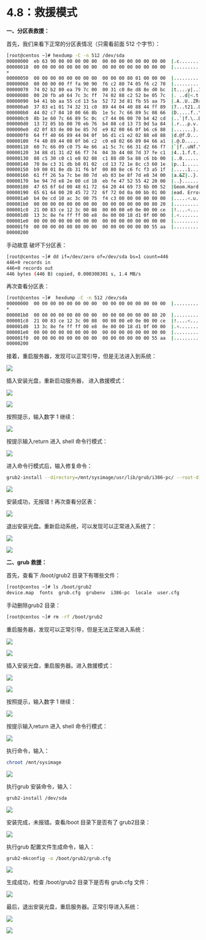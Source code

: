 # 4.8：救援模式

**一、分区表救援：**

首先，我们来看下正常的分区表情况（只需看前面 512 个字节）：

```bash
[root@centos ~]# hexdump -C -n 512 /dev/sda
00000000  eb 63 90 00 00 00 00 00  00 00 00 00 00 00 00 00  |.c..............|
00000010  00 00 00 00 00 00 00 00  00 00 00 00 00 00 00 00  |................|
*
00000050  00 00 00 00 00 00 00 00  00 00 00 80 01 00 00 00  |................|
00000060  00 00 00 00 ff fa 90 90  f6 c2 80 74 05 f6 c2 70  |...........t...p|
00000070  74 02 b2 80 ea 79 7c 00  00 31 c0 8e d8 8e d0 bc  |t....y|..1......|
00000080  00 20 fb a0 64 7c 3c ff  74 02 88 c2 52 be 05 7c  |. ..d|<.t...R..||
00000090  b4 41 bb aa 55 cd 13 5a  52 72 3d 81 fb 55 aa 75  |.A..U..ZRr=..U.u|
000000a0  37 83 e1 01 74 32 31 c0  89 44 04 40 88 44 ff 89  |7...t21..D.@.D..|
000000b0  44 02 c7 04 10 00 66 8b  1e 5c 7c 66 89 5c 08 66  |D.....f..\|f.\.f|
000000c0  8b 1e 60 7c 66 89 5c 0c  c7 44 06 00 70 b4 42 cd  |..`|f.\..D..p.B.|
000000d0  13 72 05 bb 00 70 eb 76  b4 08 cd 13 73 0d 5a 84  |.r...p.v....s.Z.|
000000e0  d2 0f 83 de 00 be 85 7d  e9 82 00 66 0f b6 c6 88  |.......}...f....|
000000f0  64 ff 40 66 89 44 04 0f  b6 d1 c1 e2 02 88 e8 88  |d.@f.D..........|
00000100  f4 40 89 44 08 0f b6 c2  c0 e8 02 66 89 04 66 a1  |.@.D.......f..f.|
00000110  60 7c 66 09 c0 75 4e 66  a1 5c 7c 66 31 d2 66 f7  |`|f..uNf.\|f1.f.|
00000120  34 88 d1 31 d2 66 f7 74  04 3b 44 08 7d 37 fe c1  |4..1.f.t.;D.}7..|
00000130  88 c5 30 c0 c1 e8 02 08  c1 88 d0 5a 88 c6 bb 00  |..0........Z....|
00000140  70 8e c3 31 db b8 01 02  cd 13 72 1e 8c c3 60 1e  |p..1......r...`.|
00000150  b9 00 01 8e db 31 f6 bf  00 80 8e c6 fc f3 a5 1f  |.....1..........|
00000160  61 ff 26 5a 7c be 80 7d  eb 03 be 8f 7d e8 34 00  |a.&Z|..}....}.4.|
00000170  be 94 7d e8 2e 00 cd 18  eb fe 47 52 55 42 20 00  |..}.......GRUB .|
00000180  47 65 6f 6d 00 48 61 72  64 20 44 69 73 6b 00 52  |Geom.Hard Disk.R|
00000190  65 61 64 00 20 45 72 72  6f 72 0d 0a 00 bb 01 00  |ead. Error......|
000001a0  b4 0e cd 10 ac 3c 00 75  f4 c3 00 00 00 00 00 00  |.....<.u........|
000001b0  00 00 00 00 00 00 00 00  00 00 00 00 00 00 80 20  |............... |
000001c0  21 00 83 ce 12 3c 00 08  00 00 00 e0 0e 00 00 ce  |!....<..........|
000001d0  13 3c 8e fe ff ff 00 e8  0e 00 00 18 d1 0f 00 00  |.<..............|
000001e0  00 00 00 00 00 00 00 00  00 00 00 00 00 00 00 00  |................|
000001f0  00 00 00 00 00 00 00 00  00 00 00 00 00 00 55 aa  |..............U.|
00000200
```

手动故意 破坏下分区表：

```bash
[root@centos ~]# dd if=/dev/zero of=/dev/sda bs=1 count=446
446+0 records in
446+0 records out
446 bytes (446 B) copied, 0.000308301 s, 1.4 MB/s
```

再次查看分区表：

```bash
[root@centos ~]#  hexdump -C -n 512 /dev/sda
00000000  00 00 00 00 00 00 00 00  00 00 00 00 00 00 00 00  |................|
*
000001b0  00 00 00 00 00 00 00 00  00 00 00 00 00 00 80 20  |............... |
000001c0  21 00 83 ce 12 3c 00 08  00 00 00 e0 0e 00 00 ce  |!....<..........|
000001d0  13 3c 8e fe ff ff 00 e8  0e 00 00 18 d1 0f 00 00  |.<..............|
000001e0  00 00 00 00 00 00 00 00  00 00 00 00 00 00 00 00  |................|
000001f0  00 00 00 00 00 00 00 00  00 00 00 00 00 00 55 aa  |..............U.|
00000200
```

接着，重启服务器，发现可以正常引导，但是无法进入到系统：

![](../.gitbook/assets/20180412094447%20%281%29.jpg)

插入安装光盘，重新启动服务器， 进入救援模式：

![](../.gitbook/assets/20180412094448.jpg)

![](../.gitbook/assets/20180412094449%20%281%29.jpg)

按照提示，输入数字 1 继续：

![](../.gitbook/assets/20180412094450.jpg)

按提示输入return 进入 shell 命令行模式：

![](../.gitbook/assets/20180412094451%20%282%29.jpg)

进入命令行模式后，输入修复命令：

```bash
grub2-install --directory=/mnt/sysimage/usr/lib/grub/i386-pc/ --root-directory=/mnt/sysimage /dev/sda
```

![](../.gitbook/assets/20180412094452.jpg)

安装成功，无报错！再次查看分区表：

![](../.gitbook/assets/20180412094453.jpg)

退出安装光盘。重新启动系统，可以发现可以正常进入系统了：

![](../.gitbook/assets/20180412094454%20%282%29.jpg)

![](../.gitbook/assets/20180412094455%20%282%29.jpg)

**二、grub 救援：**

首先，查看下 /boot/grub2 目录下有哪些文件：

```bash
[root@centos ~]# ls /boot/grub2
device.map  fonts  grub.cfg  grubenv  i386-pc  locale  user.cfg
```

手动删除grub2 目录：

```bash
[root@centos ~]# rm -rf /boot/grub2
```

重启服务器，发现可以正常引导，但是无法正常进入系统：

![](../.gitbook/assets/20180412094444%20%281%29.jpg)

![](../.gitbook/assets/20180412094456.jpg)

插入安装光盘，重启服务器。进入救援模式：

![](../.gitbook/assets/20180412094448%20%282%29.jpg)

![](../.gitbook/assets/20180412094449-2.jpg)

按照提示，输入数字 1 继续：

![](../.gitbook/assets/20180412094450%20%282%29.jpg)

按提示输入return 进入 shell 命令行模式：

![](../.gitbook/assets/20180412094451.jpg)

执行命令，输入：

```bash
chroot /mnt/sysimage
```

![](../.gitbook/assets/20180412094457.jpg)

执行grub 安装命令，输入：

```bash
grub2-install /dev/sda
```

![](../.gitbook/assets/20180412094458%20%281%29.jpg)

安装完成，未报错。查看/boot 目录下是否有了 grub2目录：

![](../.gitbook/assets/20180412094459%20%281%29.jpg)

执行grub 配置文件生成命令，输入：

```bash
grub2-mkconfig -o /boot/grub2/grub.cfg
```

![](../.gitbook/assets/20180412094460-1.jpg)

生成成功，检查 /boot/grub2 目录下是否有 grub.cfg 文件：

![](../.gitbook/assets/20180412094461%20%281%29.jpg)

最后，退出安装光盘，重启服务器。正常引导进入系统：

![](../.gitbook/assets/20180412094454%20%283%29.jpg)

![](../.gitbook/assets/20180412094455.jpg)

